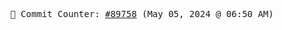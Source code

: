 <p align="center">
    <samp>
        📮 Commit Counter: <a href="https://github.com/Javascript-void0/Javascript-void0/commits/main">#89758</a> (May 05, 2024 @ 06:50 AM)
    </samp>
</p>